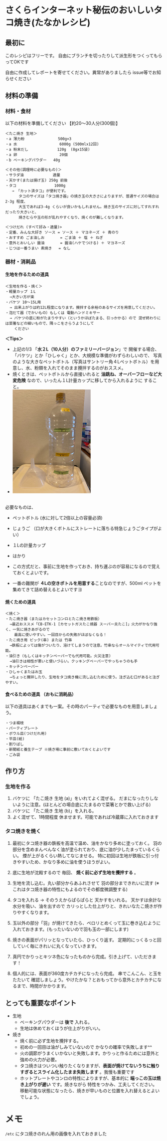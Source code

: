 
# さくらインターネット秘伝のおいしいタコ焼き(たなかレシピ)

## 最初に

このレシピはフリーです。
自由にブランチを切ったりして派生形をつくってもらってOKです

自由に作成してレポートを寄せてください。異常がありましたら issue等でお知らせください

## 材料の準備

### 材料・食材
以下の材料を準備してください
【約20～30人分(300個)】

```
＜たこ焼き 生地＞
・a 薄力粉               500g×3
・a 水                   6000g (500mlx12回)
・a 粉末だし             120g  (8gx15袋)
・a 卵                   20個
・b ベーキングパウダー   40g
```
```
＜その他(調理時に必要なもの)＞
・サラダ油             適量
・天かす(または揚げ玉) 250g 前後
・タコ                 1000g
   → 「カット済タコ」が便利です。
      タコのサイズは「タコ焼き器」の焼き玉の大きさによりますが、普通サイズの場合は2-3g 程度、
      大玉であれば3-4g くらいが良いかもしれません。焼き玉のサイズに対してすれすれだったり大きいと、
      焼きむらや玉の形が乱れやすくなり、焼くのが難しくなります。
```
```
＜つけだれ (すべて好み・適量)>
・定番、みんな大好き ソース = ソース ＋ マヨネーズ ＋ 青のり
・おすすめ ごま油しお       = ごま油 ＋ 塩 ＋ ねぎ
・意外とおいしい 醤油       = 醤油(ハケでつける) ＋ マヨネーズ
・じつは一番うまい 素焼き   = なし
```

### 器材・消耗品

#### 生地を作るための道具
```
＜生地を作る・焼く＞
・軽量カップ １L
  →大きい方が楽
・バケツ 10～15L用
  → 出来上がりは約12L程度になります。攪拌する余裕のあるサイズを用意してください。
・泡だて器（でかいもの）もしくは 電動ハンドミキサー
  → バケツの底に粉がたまりやすい（というかほぼたまる、引っかかる）ので 混ぜ終わりには菜箸などの細いもので、隅っこをさらうようにして
    ください
```

**＜Tips＞**
- 上記の1/3 「**水２L（10人分）のファミリーバージョン**」で 開催する場合、「バケツ」とか「ひしゃく」とか、大規模な準備がわずらわしいので、
  写真のような大きなペットボトル（写真はサントリー角４Lペットボトル）を用意し、水、粉類を入れてそのまま攪拌するのがおススメ。
- 焼くときは、ペットボトルから直接いれると **油跳ね、オーバーフローなど大変危険** なので、いったん１L計量カップに移してから入れるように
  すること。
- <img width="250" alt="サントリー角 ４Lペットボトル" src="4lbtl.jpg">
<br />
必要なものは、

  - ペットボトル (水に対して2倍以上の容量必須)
  - じょうご （口が大きくボトルにストレートに落ちる特急じょうごタイプがよい）
  - １Lの計量カップ
  - はかり

- この方式だと、事前に生地を作っておき、持ち運ぶのが容易になるので覚えておくとよいです。
- 一番の難関が **４Lの空きボトルを用意する**ことなのですが、500ml ペットを集めてきて詰め替えるとよいですヨ


#### 焼くための道具
```
＜焼く＞
・たこ焼き器（またはカセットコンロとたこ焼き用鉄板）
  →最近おススメ「CB-ETK-1 [カセットガスたこ焼器 スーパー炎たこ]」火力がかなり強く、一気に焼きあがるので
    最高に使いやすい。一回目からの失敗がほぼなくなる！
・たこ焼き用 ピック(串) または 竹串
  →鉄板によっては傷がついたり、溶けてしまうので注意。竹串ならオールマイティで代用可能。
・油引き（もしくはキッチンペーパーでも代用可能。火災注意)
  →油引きは相性が悪いと使いづらい。クッキングペーパーでやっちゃうのも手
・キッチンペーパー
・ひしゃくまたはお玉
  →ちょっと攪拌したり、生地をタコ焼き機に流し込むために使う。注ぎ込む口があると注ぎやすい。
```
#### 食べるための道具 （おもに消耗品）
以下の道具はあくまでも一案。その時のパーティで必要なものを用意しましょう。
```
・つま楊枝
・パーティプレート
・ボウル皿(つけだれ用)
・平皿(紙)
・割りばし
・新聞紙と養生テープ ※焼き場に事前に敷いておくとよいです
・ごみ袋
```

## 作り方

### 生地を作る

1. バケツに 「たこ焼き 生地 (a)」をいれてよく混ぜる。 だまになったりしないように注意。(ほとんどの場合底にたまるので菜箸とかで救い上げる)
2. バケツに 「たこ焼き 生地 (b)」を入れる。
3. よく混ぜて、1時間程度 休ませます。可能であれば冷蔵庫に入れておきます

### タコ焼きを焼く


1. 最初にタコ焼き器の鉄板を高温で温め、油をかなり多めに塗っておく。 羽の部分を含めまんべんなく油が塗られており、底に油が少したまっているくらい。
   煙が上がるくらい熱してなじませる。 特に初回は生地が鉄板に引っ付きやすいため、かなり多めに油を使うほうがよい。

2. 底に生地が沈殿するので 毎回、 **焼く前に必ず生地を攪拌する** 。

3. 生地を流し込む。丸い部分からあふれさせて 羽の部分まできれいに流す (※これはタコ焼き器の特性にもよるのでその都度微調整する)

4. タコを入れる → そのうえからぱらぱらと 天かすをいれる。
天かすは余計な水分を吸い、油を出すので カリっとした仕上がりと、きれいなたこ焼きが作りやすくなります。

5. 玉以外の部分「羽」が焼けてきたら、ペロリとめくって玉に巻き込むように入れておきます。(もったいないので羽も玉の一部にします)

6. 焼きの表面がパリッとなっていたら、ひっくり返す。
定期的にっくるっと回していく毎にきれいに丸くなっていきます。

7. 真円でかりっとキツネ色になったものから完成。引き上げて、いただきます！

8. 個人的には、表面が360度カチカチになったら完成。
   串でこんこん、と玉をたたいて 確認しましょう。やけたかな？とおもってから意外とカチカチになるまで、時間がかかります。

## とっても重要なポイント

* 生地
  * ベーキングパウダーは **後で** 入れる。
  * 生地は休めておくほうが仕上がりがいい。
* 焼き
  * 焼く前に必ず生地を攪拌する。
  * 初めの一回目は油がしみていないので かなりの確率で失敗します^^
  * 火の調節がうまくいかないと失敗します。かりっと作るためには意外と強めの火力が必要。
  * タコ焼きはついつい触りたくなりますが、**表面が焼けてないうちに触りすぎるとスライム化したまま失敗します** 。我慢も重要です
  * ホットプレートやコンロの特性によりますが、基本的に **端っこの玉は焼き上がりが遅い** です。焼きながら 特性をつかみ、工夫してください。
    移動可能な状態になったら、焼きが早いものと位置を入れ替えるとよいでしょう。


# メモ

`/etc` にタコ焼きのれん用の画像を入れておきました
